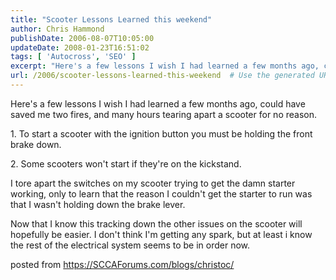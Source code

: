 ```yaml
---
title: "Scooter Lessons Learned this weekend"
author: Chris Hammond
publishDate: 2006-08-07T10:05:00
updateDate: 2008-01-23T16:51:02
tags: [ 'Autocross', 'SEO' ]
excerpt: "Here's a few lessons I wish I had learned a few months ago, could have saved me two fires, and many hours tearing apart a scooter for no reason. 1. To start a scooter with the ignition button you must be holding the front brake down. 2. Some scooters won't start if they're on the kickstand. I tore apart the switches on my scooter trying to get the damn starter working, only to learn that the reason I couldn't get the starter to run was that I wasn't holding down the brake lever.  Now that I know this tracking down the other issues on the scooter will hopefully be easier. I don't think I'm getting any spark, but at least i know the rest of the electrical system seems to be in order now. posted from..."
url: /2006/scooter-lessons-learned-this-weekend  # Use the generated URL with year
---
```

<P>Here's a few lessons I wish I had learned a few months ago, could have saved me two fires, and many hours tearing apart a scooter for no reason.</P> <P>1. To start a scooter with the ignition button you must be holding the front brake down.</P> <P>2. Some scooters won't start if they're on the kickstand.</P> <P>I tore apart the switches on my scooter trying to get the damn starter working, only to learn that the reason I couldn't get the starter to run was that I wasn't holding down the brake lever. </P> <P>Now that I know this tracking down the other issues on the scooter will hopefully be easier. I don't think I'm getting any spark, but at least i know the rest of the electrical system seems to be in order now.</P> posted from <a href="https://SCCAForums.com/blogs/christoc/">https://SCCAForums.com/blogs/christoc/</a>
